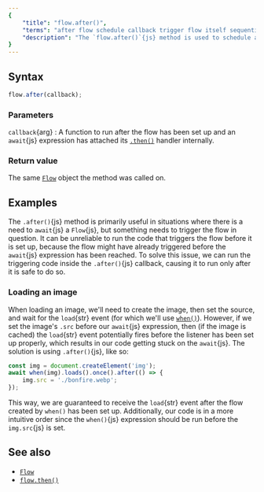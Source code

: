 ```yaml
---
{
	"title": "flow.after()",
	"terms": "after flow schedule callback trigger flow itself sequential once",
	"description": "The `flow.after()`{js} method is used to schedule a callback, usually one that triggers the flow itself, allowing for more sequentially-written code."
}
---
```


## Syntax

```js
flow.after(callback);
```

### Parameters

`callback`{arg}
: A function to run after the flow has been set up and an `await`{js} expression has attached its [`.then()`](/docs/flow/then/) handler internally.

### Return value

The same [`Flow`](/docs/flow/) object the method was called on.

## Examples

The `.after()`{js} method is primarily useful in situations where there is a need to `await`{js} a `Flow`{js}, but something needs to trigger the flow in question. It can be unreliable to run the code that triggers the flow before it is set up, because the flow might have already triggered before the `await`{js} expression has been reached. To solve this issue, we can run the triggering code inside the `.after()`{js} callback, causing it to run only after it is safe to do so.

### Loading an image

When loading an image, we'll need to create the image, then set the source, and wait for the `load`{str} event (for which we'll use [`when()`](/docs/when/)). However, if we set the image's `.src` before our `await`{js} expression, then (if the image is cached) the `load`{str} event potentially fires before the listener has been set up properly, which results in our code getting stuck on the `await`{js}. The solution is using `.after()`{js}, like so:

```js
const img = document.createElement('img');
await when(img).loads().once().after(() => {
	img.src = './bonfire.webp';
});
```

This way, we are guaranteed to receive the `load`{str} event after the flow created by `when()` has been set up. Additionally, our code is in a more intuitive order since the `when()`{js} expression should be run before the `img.src`{js} is set.

## See also

- [`Flow`](/docs/flow/)
- [`flow.then()`](/docs/flow/then/)

